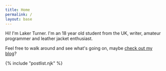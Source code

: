 ```yaml
---
title: Home
permalink: /
layout: base
---
```


Hi! I'm Laker Turner. I'm an 18 year old student from the UK, writer, amateur programmer and leather jacket enthusiast.

Feel free to walk around and see what's going on, maybe [check out my blog](/blog)?

{% include "postlist.njk" %}